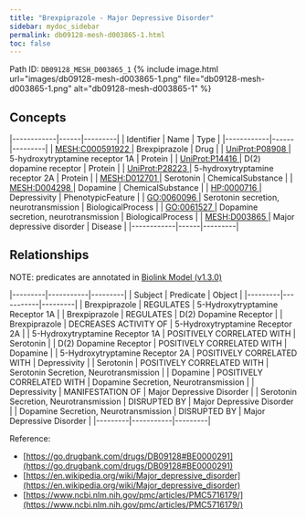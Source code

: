 ```yaml
---
title: "Brexpiprazole - Major Depressive Disorder"
sidebar: mydoc_sidebar
permalink: db09128-mesh-d003865-1.html
toc: false 
---
```



Path ID: `DB09128_MESH_D003865_1`
{% include image.html url="images/db09128-mesh-d003865-1.png" file="db09128-mesh-d003865-1.png" alt="db09128-mesh-d003865-1" %}

## Concepts

|------------|------|---------|
| Identifier | Name | Type    |
|------------|------|---------|
| <a href="https://identifiers.org/MESH:C000591922">MESH:C000591922 </a> | Brexpiprazole | Drug |
| <a href="https://identifiers.org/UniProt:P08908">UniProt:P08908 </a> | 5-hydroxytryptamine receptor 1A | Protein |
| <a href="https://identifiers.org/UniProt:P14416">UniProt:P14416 </a> | D(2) dopamine receptor | Protein |
| <a href="https://identifiers.org/UniProt:P28223">UniProt:P28223 </a> | 5-hydroxytryptamine receptor 2A | Protein |
| <a href="https://identifiers.org/MESH:D012701">MESH:D012701 </a> | Serotonin | ChemicalSubstance |
| <a href="https://identifiers.org/MESH:D004298">MESH:D004298 </a> | Dopamine | ChemicalSubstance |
| <a href="https://identifiers.org/HP:0000716">HP:0000716 </a> | Depressivity | PhenotypicFeature |
| <a href="https://identifiers.org/GO:0060096">GO:0060096 </a> | Serotonin secretion, neurotransmission | BiologicalProcess |
| <a href="https://identifiers.org/GO:0061527">GO:0061527 </a> | Dopamine secretion, neurotransmission | BiologicalProcess |
| <a href="https://identifiers.org/MESH:D003865">MESH:D003865 </a> | Major depressive disorder | Disease |
|------------|------|---------|

## Relationships


NOTE: predicates are annotated in <a href="https://github.com/biolink/biolink-model/releases/tag/v1.3.0">Biolink Model (v1.3.0)</a>

|---------|-----------|---------|
| Subject | Predicate | Object  |
|---------|-----------|---------|
| Brexpiprazole | REGULATES | 5-Hydroxytryptamine Receptor 1A |
| Brexpiprazole | REGULATES | D(2) Dopamine Receptor |
| Brexpiprazole | DECREASES ACTIVITY OF | 5-Hydroxytryptamine Receptor 2A |
| 5-Hydroxytryptamine Receptor 1A | POSITIVELY CORRELATED WITH | Serotonin |
| D(2) Dopamine Receptor | POSITIVELY CORRELATED WITH | Dopamine |
| 5-Hydroxytryptamine Receptor 2A | POSITIVELY CORRELATED WITH | Depressivity |
| Serotonin | POSITIVELY CORRELATED WITH | Serotonin Secretion, Neurotransmission |
| Dopamine | POSITIVELY CORRELATED WITH | Dopamine Secretion, Neurotransmission |
| Depressivity | MANIFESTATION OF | Major Depressive Disorder |
| Serotonin Secretion, Neurotransmission | DISRUPTED BY | Major Depressive Disorder |
| Dopamine Secretion, Neurotransmission | DISRUPTED BY | Major Depressive Disorder |
|---------|-----------|---------|

Reference: 
  - [https://go.drugbank.com/drugs/DB09128#BE0000291](https://go.drugbank.com/drugs/DB09128#BE0000291)
  - [https://en.wikipedia.org/wiki/Major_depressive_disorder](https://en.wikipedia.org/wiki/Major_depressive_disorder)
  - [https://www.ncbi.nlm.nih.gov/pmc/articles/PMC5716179/](https://www.ncbi.nlm.nih.gov/pmc/articles/PMC5716179/)
